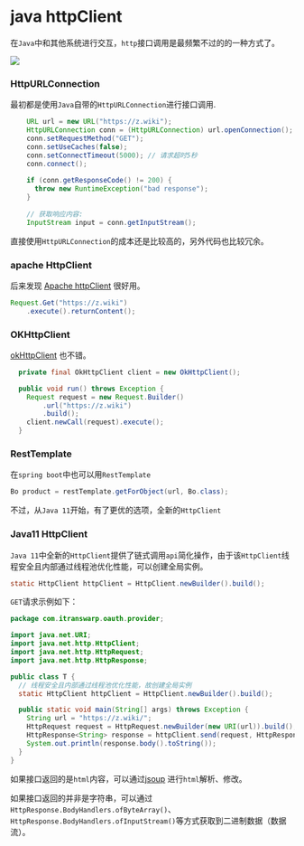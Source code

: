 # java httpClient

在`Java`中和其他系统进行交互，`http`接口调用是最频繁不过的的一种方式了。

![](https://2.z.wiki/autoupload/2022-05-15/fb51e14d6fc548f895b2f6020150aa01.http-call.drawio.svg)

### HttpURLConnection

最初都是使用`Java`自带的`HttpURLConnection`进行接口调用.

```java
    URL url = new URL("https://z.wiki");
    HttpURLConnection conn = (HttpURLConnection) url.openConnection();
    conn.setRequestMethod("GET");
    conn.setUseCaches(false);
    conn.setConnectTimeout(5000); // 请求超时5秒
    conn.connect();
    
    if (conn.getResponseCode() != 200) {
      throw new RuntimeException("bad response");
    }
    
    // 获取响应内容:
    InputStream input = conn.getInputStream();
```

直接使用`HttpURLConnection`的成本还是比较高的，另外代码也比较冗余。

### apache HttpClient

后来发现 [Apache httpClient](https://hc.apache.org/httpcomponents-client-5.1.x/) 很好用。

```java
Request.Get("https://z.wiki")
    .execute().returnContent();
```

### OKHttpClient

[okHttpClient](https://square.github.io/okhttp/4.x/okhttp/okhttp3/-ok-http-client/) 也不错。

```java
  private final OkHttpClient client = new OkHttpClient();

  public void run() throws Exception {
    Request request = new Request.Builder()
        .url("https://z.wiki")
        .build();
    client.newCall(request).execute();
  }
```

### RestTemplate

在`spring boot`中也可以用`RestTemplate`

```java
Bo product = restTemplate.getForObject(url, Bo.class);
```

不过，从`Java 11`开始，有了更优的选项，全新的`HttpClient`

### Java11 HttpClient

`Java 11`中全新的`HttpClient`提供了链式调用`api`简化操作，由于该`HttpClient`线程安全且内部通过线程池优化性能，可以创建全局实例。

```java
static HttpClient httpClient = HttpClient.newBuilder().build();
```

`GET`请求示例如下：

```java
package com.itranswarp.oauth.provider;

import java.net.URI;
import java.net.http.HttpClient;
import java.net.http.HttpRequest;
import java.net.http.HttpResponse;

public class T {
  // 线程安全且内部通过线程池优化性能，故创建全局实例
  static HttpClient httpClient = HttpClient.newBuilder().build();

  public static void main(String[] args) throws Exception {
    String url = "https://z.wiki/";
    HttpRequest request = HttpRequest.newBuilder(new URI(url)).build();
    HttpResponse<String> response = httpClient.send(request, HttpResponse.BodyHandlers.ofString());
    System.out.println(response.body().toString());
  }
}
```

如果接口返回的是`html`内容，可以通过[jsoup](https://jsoup.org/) 进行`html`解析、修改。

如果接口返回的并非是字符串，可以通过`HttpResponse.BodyHandlers.ofByteArray()`、`HttpResponse.BodyHandlers.ofInputStream()`等方式获取到二进制数据（数据流）。

<TheEnd />

